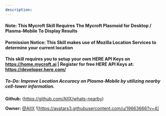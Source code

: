 ```yaml
---
description: 
---
```

#### Note: This Mycroft Skill Requires The Mycroft Plasmoid for Desktop / Plasma-Mobile To Display Results
#### Permission Notice: This Skill makes use of Mozilla Location Services to determine your current location
#### This skill requires you to setup your own HERE API Keys on https://home.mycroft.ai | Register for free HERE API Keys at: https://developer.here.com/

##### To-Do: Improve Location Accuracy on Plasma-Mobile by utilizing nearby cell-tower information.

**Github:** (https://github.com/AIIX/whats-nearby)

**Owner:** [@AIIX](https://github.com/AIIX) ![https://avatars3.githubusercontent.com/u/19663666?v=4]


